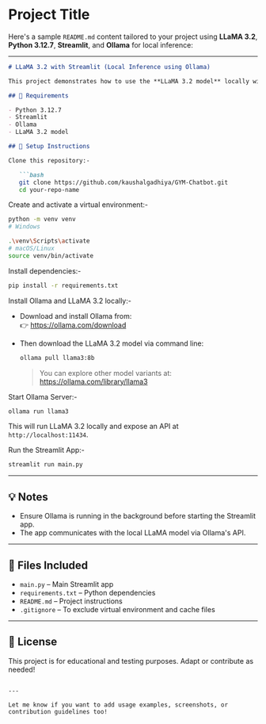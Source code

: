# Project Title
Here's a sample `README.md` content tailored to your project using **LLaMA 3.2**, **Python 3.12.7**, **Streamlit**, and **Ollama** for local inference:

---

```markdown
# LLaMA 3.2 with Streamlit (Local Inference using Ollama)

This project demonstrates how to use the **LLaMA 3.2 model** locally with **Streamlit**, powered by **Ollama** for running LLaMA inference through a local API.

## 🔧 Requirements

- Python 3.12.7
- Streamlit
- Ollama
- LLaMA 3.2 model

## 🚀 Setup Instructions

Clone this repository:-

   ```bash
   git clone https://github.com/kaushalgadhiya/GYM-Chatbot.git
   cd your-repo-name
   ```

Create and activate a virtual environment:-

   ```bash
   python -m venv venv
   # Windows
   
   .\venv\Scripts\activate
   # macOS/Linux
   source venv/bin/activate
   ```
Install dependencies:-

   ```bash
   pip install -r requirements.txt
   ```

Install Ollama and LLaMA 3.2 locally:-

   - Download and install Ollama from:  
     👉 https://ollama.com/download

   - Then download the LLaMA 3.2 model via command line:

     ```bash
     ollama pull llama3:8b
     ```

     > You can explore other model variants at: https://ollama.com/library/llama3

Start Ollama Server:-

   ```bash
   ollama run llama3
   ```

   This will run LLaMA 3.2 locally and expose an API at `http://localhost:11434`.

Run the Streamlit App:-

   ```bash
   streamlit run main.py
   ```

---

## 💡 Notes

- Ensure Ollama is running in the background before starting the Streamlit app.
- The app communicates with the local LLaMA model via Ollama's API.

---

## 📁 Files Included

- `main.py` – Main Streamlit app
- `requirements.txt` – Python dependencies
- `README.md` – Project instructions
- `.gitignore` – To exclude virtual environment and cache files

---

## 📜 License

This project is for educational and testing purposes. Adapt or contribute as needed!

```

---

Let me know if you want to add usage examples, screenshots, or contribution guidelines too!
